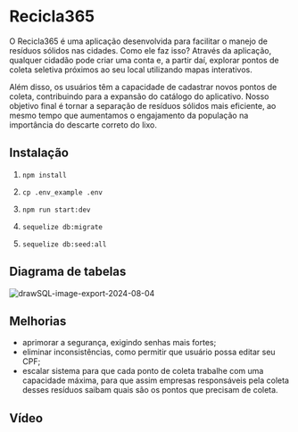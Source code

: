 # Recicla365

O Recicla365 é uma aplicação desenvolvida para facilitar o manejo de resíduos sólidos nas cidades. Como ele faz isso? Através da aplicação, qualquer cidadão pode criar uma conta e, a partir daí, explorar pontos de coleta seletiva próximos ao seu local utilizando mapas interativos.

Além disso, os usuários têm a capacidade de cadastrar novos pontos de coleta, contribuindo para a expansão do catálogo do aplicativo. Nosso objetivo final é tornar a separação de resíduos sólidos mais eficiente, ao mesmo tempo que aumentamos o engajamento da população na importância do descarte correto do lixo.

## Instalação

1. `npm install`

2. `cp .env_example .env`

3. `npm run start:dev`

4. `sequelize db:migrate`

5. `sequelize db:seed:all`

## Diagrama de tabelas

![drawSQL-image-export-2024-08-04](https://github.com/user-attachments/assets/82d6168f-6383-420f-80a3-8a4180bbd3fa)

## Melhorias

- aprimorar a segurança, exigindo senhas mais fortes;
- eliminar inconsistências, como permitir que usuário possa editar seu CPF;
- escalar sistema para que cada ponto de coleta trabalhe com uma capacidade máxima, para que assim empresas responsáveis pela coleta desses resíduos saibam quais são os pontos que precisam de coleta.

## Vídeo

